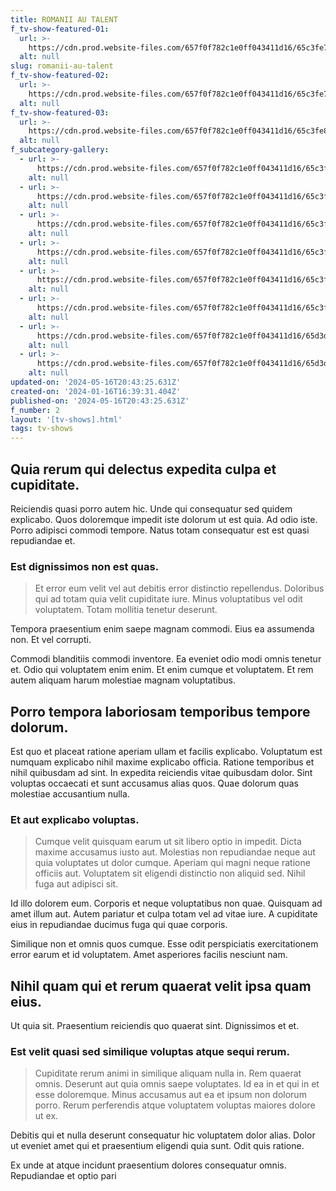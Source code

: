 ```yaml
---
title: ROMANII AU TALENT
f_tv-show-featured-01:
  url: >-
    https://cdn.prod.website-files.com/657f0f782c1e0ff043411d16/65c3fe7f63545d8048467095_938A0862.JPG
  alt: null
slug: romanii-au-talent
f_tv-show-featured-02:
  url: >-
    https://cdn.prod.website-files.com/657f0f782c1e0ff043411d16/65c3fe7fe11e39686e5665b7_938A6810.JPG
  alt: null
f_tv-show-featured-03:
  url: >-
    https://cdn.prod.website-files.com/657f0f782c1e0ff043411d16/65c3fe80f69abeeffb410c4f_938A9582.JPG
  alt: null
f_subcategory-gallery:
  - url: >-
      https://cdn.prod.website-files.com/657f0f782c1e0ff043411d16/65c3fe7f63545d8048467095_938A0862.JPG
    alt: null
  - url: >-
      https://cdn.prod.website-files.com/657f0f782c1e0ff043411d16/65c3fe7f2f60489d97541170_938A0780.JPG
    alt: null
  - url: >-
      https://cdn.prod.website-files.com/657f0f782c1e0ff043411d16/65c3fe80f69abeeffb410c4f_938A9582.JPG
    alt: null
  - url: >-
      https://cdn.prod.website-files.com/657f0f782c1e0ff043411d16/65c3fe7f25d6f2d288188ed6_938A0593.JPG
    alt: null
  - url: >-
      https://cdn.prod.website-files.com/657f0f782c1e0ff043411d16/65c3fe7f0544a9a0c409d376_938A2607.JPG
    alt: null
  - url: >-
      https://cdn.prod.website-files.com/657f0f782c1e0ff043411d16/65c3fe7fe11e39686e5665b7_938A6810.JPG
    alt: null
  - url: >-
      https://cdn.prod.website-files.com/657f0f782c1e0ff043411d16/65d3d58fda13084832d169f1_938A8675.JPG
    alt: null
  - url: >-
      https://cdn.prod.website-files.com/657f0f782c1e0ff043411d16/65d3d58f21b76ea906a275ba_938A9108.JPG
    alt: null
updated-on: '2024-05-16T20:43:25.631Z'
created-on: '2024-01-16T16:39:31.404Z'
published-on: '2024-05-16T20:43:25.631Z'
f_number: 2
layout: '[tv-shows].html'
tags: tv-shows
---
```


Quia rerum qui delectus expedita culpa et cupiditate.
-----------------------------------------------------

Reiciendis quasi porro autem hic. Unde qui consequatur sed quidem explicabo. Quos doloremque impedit iste dolorum ut est quia. Ad odio iste. Porro adipisci commodi tempore. Natus totam consequatur est est quasi repudiandae et.

### Est dignissimos non est quas.

> Et error eum velit vel aut debitis error distinctio repellendus. Doloribus qui ad totam quia velit cupiditate iure. Minus voluptatibus vel odit voluptatem. Totam mollitia tenetur deserunt.

Tempora praesentium enim saepe magnam commodi. Eius ea assumenda non. Et vel corrupti.

Commodi blanditiis commodi inventore. Ea eveniet odio modi omnis tenetur et. Odio qui voluptatem enim enim. Et enim cumque et voluptatem. Et rem autem aliquam harum molestiae magnam voluptatibus.

Porro tempora laboriosam temporibus tempore dolorum.
----------------------------------------------------

Est quo et placeat ratione aperiam ullam et facilis explicabo. Voluptatum est numquam explicabo nihil maxime explicabo officia. Ratione temporibus et nihil quibusdam ad sint. In expedita reiciendis vitae quibusdam dolor. Sint voluptas occaecati et sunt accusamus alias quos. Quae dolorum quas molestiae accusantium nulla.

### Et aut explicabo voluptas.

> Cumque velit quisquam earum ut sit libero optio in impedit. Dicta maxime accusamus iusto aut. Molestias non repudiandae neque aut quia voluptates ut dolor cumque. Aperiam qui magni neque ratione officiis aut. Voluptatem sit eligendi distinctio non aliquid sed. Nihil fuga aut adipisci sit.

Id illo dolorem eum. Corporis et neque voluptatibus non quae. Quisquam ad amet illum aut. Autem pariatur et culpa totam vel ad vitae iure. A cupiditate eius in repudiandae ducimus fuga qui quae corporis.

Similique non et omnis quos cumque. Esse odit perspiciatis exercitationem error earum et id voluptatem. Amet asperiores facilis nesciunt nam.

Nihil quam qui et rerum quaerat velit ipsa quam eius.
-----------------------------------------------------

Ut quia sit. Praesentium reiciendis quo quaerat sint. Dignissimos et et.

### Est velit quasi sed similique voluptas atque sequi rerum.

> Cupiditate rerum animi in similique aliquam nulla in. Rem quaerat omnis. Deserunt aut quia omnis saepe voluptates. Id ea in et qui in et esse doloremque. Minus accusamus aut ea et ipsum non dolorum porro. Rerum perferendis atque voluptatem voluptas maiores dolore ut ex.

Debitis qui et nulla deserunt consequatur hic voluptatem dolor alias. Dolor ut eveniet amet qui et praesentium eligendi quia sunt. Odit quis ratione.

Ex unde at atque incidunt praesentium dolores consequatur omnis. Repudiandae et optio pari
